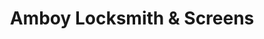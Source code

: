---
title: "Amboy Locksmith & Screens"
url: /staten-island/amboy-locksmith-and-screens/
shop: locksmith
---
